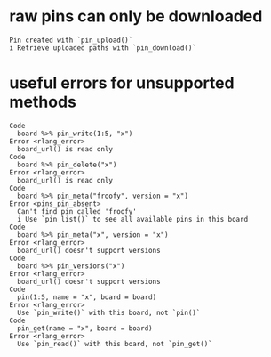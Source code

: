 # raw pins can only be downloaded

    Pin created with `pin_upload()`
    i Retrieve uploaded paths with `pin_download()`

# useful errors for unsupported methods

    Code
      board %>% pin_write(1:5, "x")
    Error <rlang_error>
      board_url() is read only
    Code
      board %>% pin_delete("x")
    Error <rlang_error>
      board_url() is read only
    Code
      board %>% pin_meta("froofy", version = "x")
    Error <pins_pin_absent>
      Can't find pin called 'froofy'
      i Use `pin_list()` to see all available pins in this board
    Code
      board %>% pin_meta("x", version = "x")
    Error <rlang_error>
      board_url() doesn't support versions
    Code
      board %>% pin_versions("x")
    Error <rlang_error>
      board_url() doesn't support versions
    Code
      pin(1:5, name = "x", board = board)
    Error <rlang_error>
      Use `pin_write()` with this board, not `pin()`
    Code
      pin_get(name = "x", board = board)
    Error <rlang_error>
      Use `pin_read()` with this board, not `pin_get()`

